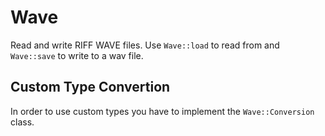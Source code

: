 # Wave
Read and write RIFF WAVE files. Use `Wave::load` to read from and `Wave::save` to write to a wav file.

## Custom Type Convertion
In order to use custom types you have to implement the `Wave::Conversion` class.
